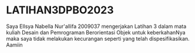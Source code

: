 # LATIHAN3DPBO2023

Saya Ellsya Nabella Nur'allifa 2009037 mengerjakan Latihan 3 dalam mata kuliah Desain dan Pemrograman 
Berorientasi Objek untuk keberkahanNya maka saya tidak melakukan kecurangan seperti yang telah dispesifikasikan. Aamiin
